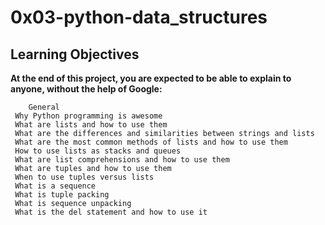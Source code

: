 # 0x03-python-data_structures

## Learning Objectives
**At the end of this project, you are expected to be able to explain to anyone, without the help of Google:**

		General
	 Why Python programming is awesome
	 What are lists and how to use them
	 What are the differences and similarities between strings and lists
	 What are the most common methods of lists and how to use them
	 How to use lists as stacks and queues
	 What are list comprehensions and how to use them
	 What are tuples and how to use them
	 When to use tuples versus lists
	 What is a sequence
	 What is tuple packing
	 What is sequence unpacking
	 What is the del statement and how to use it
